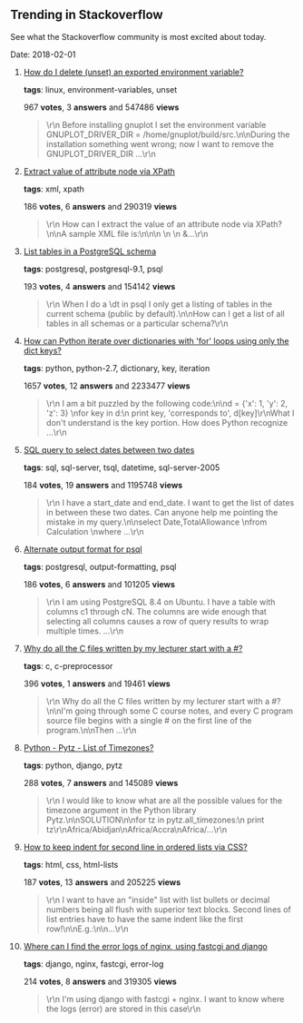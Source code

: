 ## Trending in Stackoverflow

See what the Stackoverflow community is most excited about today.

Date: 2018-02-01


1. [How do I delete (unset) an exported environment variable?](https://stackoverflow.com/questions/6877727/how-do-i-delete-unset-an-exported-environment-variable)

    **tags**: linux, environment-variables, unset
            
    967 **votes**, 3 **answers** and 547486 **views**

    > \r\n            Before installing gnuplot I set the environment variable GNUPLOT_DRIVER_DIR = /home/gnuplot/build/src.\n\nDuring the installation something went wrong; now I want to remove the GNUPLOT_DRIVER_DIR ...\r\n        

    
2. [Extract value of attribute node via XPath](https://stackoverflow.com/questions/4835891/extract-value-of-attribute-node-via-xpath)

    **tags**: xml, xpath
            
    186 **votes**, 6 **answers** and 290319 **views**

    > \r\n            How can I extract the value of an attribute node via XPath?\n\nA sample XML file is:\n\n<parents name='Parents'>\n  <Parent id='1' name='Parent_1'>\n    <Children name='Children'>\n      &...\r\n        

    
3. [List tables in a PostgreSQL schema](https://stackoverflow.com/questions/15644152/list-tables-in-a-postgresql-schema)

    **tags**: postgresql, postgresql-9.1, psql
            
    193 **votes**, 4 **answers** and 154142 **views**

    > \r\n            When I do a \dt in psql I only get a listing of tables in the current schema (public by default).\n\nHow can I get a list of all tables in all schemas or a particular schema?\r\n        

    
4. [How can Python iterate over dictionaries with 'for' loops using only the dict keys?](https://stackoverflow.com/questions/3294889/how-can-python-iterate-over-dictionaries-with-for-loops-using-only-the-dict-ke)

    **tags**: python, python-2.7, dictionary, key, iteration
            
    1657 **votes**, 12 **answers** and 2233477 **views**

    > \r\n            I am a bit puzzled by the following code:\n\nd = {'x': 1, 'y': 2, 'z': 3} \nfor key in d:\n    print key, 'corresponds to', d[key]\r\nWhat I don't understand is the key portion. How does Python recognize ...\r\n        

    
5. [SQL query to select dates between two dates](https://stackoverflow.com/questions/5125076/sql-query-to-select-dates-between-two-dates)

    **tags**: sql, sql-server, tsql, datetime, sql-server-2005
            
    184 **votes**, 19 **answers** and 1195748 **views**

    > \r\n            I have a start_date and end_date. I want to get the list of dates in between these two dates. Can anyone help me pointing the mistake in my query.\n\nselect Date,TotalAllowance \nfrom Calculation \nwhere ...\r\n        

    
6. [Alternate output format for psql](https://stackoverflow.com/questions/9604723/alternate-output-format-for-psql)

    **tags**: postgresql, output-formatting, psql
            
    186 **votes**, 6 **answers** and 101205 **views**

    > \r\n            I am using PostgreSQL 8.4 on Ubuntu. I have a table with columns c1 through cN. The columns are wide enough that selecting all columns causes a row of query results to wrap multiple times. ...\r\n        

    
7. [Why do all the C files written by my lecturer start with a #?](https://stackoverflow.com/questions/45629176/why-do-all-the-c-files-written-by-my-lecturer-start-with-a)

    **tags**: c, c-preprocessor
            
    396 **votes**, 1 **answers** and 19461 **views**

    > \r\n            Why do all the C files written by my lecturer start with a #?\n\nI'm going through some C course notes, and every C program source file begins with a single # on the first line of the program.\n\nThen ...\r\n        

    
8. [Python - Pytz - List of Timezones?](https://stackoverflow.com/questions/13866926/python-pytz-list-of-timezones)

    **tags**: python, django, pytz
            
    288 **votes**, 7 **answers** and 145089 **views**

    > \r\n            I would like to know what are all the possible values for the timezone argument in the Python library Pytz.\n\nSOLUTION\n\nfor tz in pytz.all_timezones:\n    print tz\r\nAfrica/Abidjan\nAfrica/Accra\nAfrica/...\r\n        

    
9. [How to keep indent for second line in ordered lists via CSS?](https://stackoverflow.com/questions/10428720/how-to-keep-indent-for-second-line-in-ordered-lists-via-css)

    **tags**: html, css, html-lists
            
    187 **votes**, 13 **answers** and 205225 **views**

    > \r\n            I want to have an "inside" list with list bullets or decimal numbers being all flush with superior text blocks. Second lines of list entries have to have the same indent like the first row!\n\nE.g.:\n\n...\r\n        

    
10. [Where can I find the error logs of nginx, using fastcgi and django](https://stackoverflow.com/questions/1706111/where-can-i-find-the-error-logs-of-nginx-using-fastcgi-and-django)

    **tags**: django, nginx, fastcgi, error-log
            
    214 **votes**, 8 **answers** and 319305 **views**

    > \r\n            I'm using django with fastcgi + nginx. I want to know where the logs (error) are stored in this case\r\n        

    